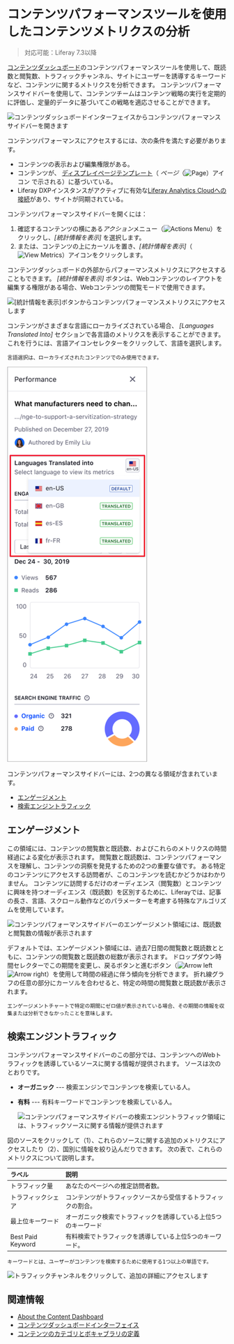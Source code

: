 # コンテンツパフォーマンスツールを使用したコンテンツメトリクスの分析

> 対応可能：Liferay 7.3以降

[コンテンツダッシュボード](./about-the-content-dashboard.md)のコンテンツパフォーマンスツールを使用して、既読数と閲覧数、トラフィックチャンネル、サイトにユーザーを誘導するキーワードなど、コンテンツに関するメトリクスを分析できます。 コンテンツパフォーマンスサイドバーを使用して、コンテンツチームはコンテンツ戦略の実行を定期的に評価し、定量的データに基づいてこの戦略を適応させることができます。

![コンテンツダッシュボードインターフェイスからコンテンツパフォーマンスサイドバーを開きます](../content-performance-panel/analyze-content-metrics-using-content-performance-panel/images/01.png)

コンテンツパフォーマンスにアクセスするには、次の条件を満たす必要があります。

  - コンテンツの表示および編集権限がある。
  - コンテンツが、 [ディスプレイページテンプレート](../../site-building/displaying-content/using-display-page-templates/displaying-content-with-display-page-templates.md)（ *ページ*（![Page](../../images/icon-page.png)）アイコン で示される）に基づいている。
  - Liferay DXPインスタンスがアクティブに有効な[Liferay Analytics Cloudへの接続](https://learn.liferay.com/analytics-cloud/latest/en/getting-started/connecting-data-sources/connecting-liferay-dxp-to-analytics-cloud.html)があり、サイトが同期されている。

コンテンツパフォーマンスサイドバーを開くには：

1.  確認するコンテンツの横にある*アクション*メニュー（![Actions Menu](../../images/icon-actions.png)）をクリックし、*[統計情報を表示]* を選択します。
2.  または、コンテンツの上にカーソルを置き、*[統計情報を表示]*（![View Metrics](../../images/icon-analytics.png)）アイコンをクリックします。

コンテンツダッシュボードの外部からパフォーマンスメトリクスにアクセスすることもできます。 *[統計情報を表示]* ボタンは、Webコンテンツのレイアウトを編集する権限がある場合、Webコンテンツの閲覧モードで使用できます。

![[統計情報を表示]ボタンからコンテンツパフォーマンスメトリクスにアクセスします](../content-performance-panel/analyze-content-metrics-using-content-performance-panel/images/08.png)

コンテンツがさまざまな言語にローカライズされている場合、 *[Languages Translated Into]* セクションで各言語のメトリクスを表示することができます。 これを行うには、言語アイコンセレクターをクリックして、言語を選択します。

```{note}
言語選択は、ローカライズされたコンテンツでのみ使用できます。
```

![言語を選択します ](../content-performance-panel/analyze-content-metrics-using-content-performance-panel/images/03.png)

コンテンツパフォーマンスサイドバーには、2つの異なる領域が含まれています。

  - [エンゲージメント](#engagement)
  - [検索エンジントラフィック](#search-engine-traffic)

## エンゲージメント

この領域には、コンテンツの閲覧数と既読数、およびこれらのメトリクスの時間経過による変化が表示されます。 閲覧数と既読数は、コンテンツパフォーマンスを理解し、コンテンツの洞察を発見するための2つの重要な値です。 ある特定のコンテンツにアクセスする訪問者が、このコンテンツを読むかどうかはわかりません。 コンテンツに訪問するだけのオーディエンス（閲覧数）とコンテンツに興味を持つオーディエンス（既読数）を区別するために、Liferayでは、記事の長さ、言語、スクロール動作などのパラメーターを考慮する特殊なアルゴリズムを使用しています。

![コンテンツパフォーマンスサイドバーのエンゲージメント領域には、既読数と閲覧数の情報が表示されます](../content-performance-panel/analyze-content-metrics-using-content-performance-panel/images/06.png)

デフォルトでは、エンゲージメント領域には、過去7日間の閲覧数と既読数とともに、コンテンツの閲覧数と既読数の総数が表示されます。 ドロップダウン時間セレクターでこの期間を変更し、戻るボタンと進むボタン（![Arrow left](../../images/icon-angle-left.png) ![Arrow right](../../images/icon-angle-right.png)）を使用して時間の経過に伴う傾向を分析できます。 折れ線グラフの任意の部分にカーソルを合わせると、特定の時間の閲覧数と既読数が表示されます。

```{note}
エンゲージメントチャートで特定の期間にゼロ値が表示されている場合、その期間の情報を収集または分析できなかったことを意味します。
```

## 検索エンジントラフィック

コンテンツパフォーマンスサイドバーのこの部分では、コンテンツへのWebトラフィックを誘導しているソースに関する情報が提供されます。 ソースは次のとおりです。

  - **オーガニック** --- 検索エンジンでコンテンツを検索している人。

  - **有料** --- 有料キーワードでコンテンツを検索している人。

    ![コンテンツパフォーマンスサイドバーの検索エンジントラフィック領域には、トラフィックソースに関する情報が提供されます](../content-performance-panel/analyze-content-metrics-using-content-performance-panel/images/07.png)

図のソースをクリックして（1）、これらのソースに関する追加のメトリクスにアクセスしたり（2）、国別に情報を絞り込んだりできます。 次の表で、これらのメトリクスについて説明します。

| ラベル               | 説明                               |
| :--- | :--- |
| トラフィック量           | あなたのページへの推定訪問者数。                 |
| トラフィックシェア         | コンテンツがトラフィックソースから受信するトラフィックの割合。  |
| 最上位キーワード          | オーガニック検索でトラフィックを誘導している上位5つのキーワード |
| Best Paid Keyword | 有料検索でトラフィックを誘導している上位5つのキーワード。    |

```{note}
キーワードとは、ユーザーがコンテンツを検索するために使用する1つ以上の単語です。
```

![トラフィックチャンネルをクリックして、追加の詳細にアクセスします](../content-performance-panel/analyze-content-metrics-using-content-performance-panel/images/02.png)

## 関連情報

  - [About the Content Dashboard](./about-the-content-dashboard.md)
  - [コンテンツダッシュボードインターフェイス](./content-dashboard-interface.md)
  - [コンテンツのカテゴリとボキャブラリの定義](../tags-and-categories/defining-categories-and-vocabularies-for-content.md)
